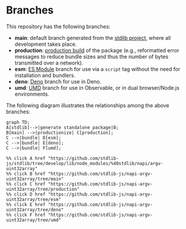 <!--

@license Apache-2.0

Copyright (c) 2022 The Stdlib Authors.

Licensed under the Apache License, Version 2.0 (the "License");
you may not use this file except in compliance with the License.
You may obtain a copy of the License at

    http://www.apache.org/licenses/LICENSE-2.0

Unless required by applicable law or agreed to in writing, software
distributed under the License is distributed on an "AS IS" BASIS,
WITHOUT WARRANTIES OR CONDITIONS OF ANY KIND, either express or implied.
See the License for the specific language governing permissions and
limitations under the License.

-->

# Branches

This repository has the following branches:

-   **main**: default branch generated from the [stdlib project][stdlib-url], where all development takes place.
-   **production**: [production build][production-url] of the package (e.g., reformatted error messages to reduce bundle sizes and thus the number of bytes transmitted over a network).
-   **esm**: [ES Module][esm-url] branch for use via a `script` tag without the need for installation and bundlers.
-   **deno**: [Deno][deno-url] branch for use in Deno.
-   **umd**: [UMD][umd-url] branch for use in Observable, or in dual browser/Node.js environments.

The following diagram illustrates the relationships among the above branches:

```mermaid
graph TD;
A[stdlib]-->|generate standalone package|B;
B[main] -->|productionize| C[production];
C -->|bundle| D[esm];
C -->|bundle| E[deno];
C -->|bundle| F[umd];

%% click A href "https://github.com/stdlib-js/stdlib/tree/develop/lib/node_modules/%40stdlib/napi/argv-uint32array"
%% click B href "https://github.com/stdlib-js/napi-argv-uint32array/tree/main"
%% click C href "https://github.com/stdlib-js/napi-argv-uint32array/tree/production"
%% click D href "https://github.com/stdlib-js/napi-argv-uint32array/tree/esm"
%% click E href "https://github.com/stdlib-js/napi-argv-uint32array/tree/deno"
%% click F href "https://github.com/stdlib-js/napi-argv-uint32array/tree/umd"
```

[stdlib-url]: https://github.com/stdlib-js/stdlib/tree/develop/lib/node_modules/%40stdlib/napi/argv-uint32array
[production-url]: https://github.com/stdlib-js/napi-argv-uint32array/tree/production
[deno-url]: https://github.com/stdlib-js/napi-argv-uint32array/tree/deno
[umd-url]: https://github.com/stdlib-js/napi-argv-uint32array/tree/umd
[esm-url]: https://github.com/stdlib-js/napi-argv-uint32array/tree/esm